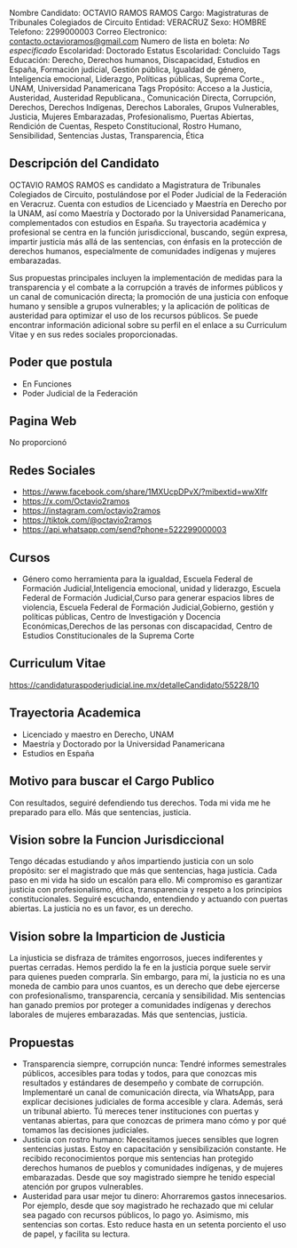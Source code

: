 Nombre Candidato: OCTAVIO RAMOS RAMOS
Cargo: Magistraturas de Tribunales Colegiados de Circuito
Entidad: VERACRUZ
Sexo: HOMBRE
Telefono: 2299000003
Correo Electronico: contacto.octavioramos@gmail.com
Numero de lista en boleta: *No especificado*
Escolaridad: Doctorado
Estatus Escolaridad: Concluido
Tags Educación: Derecho, Derechos humanos, Discapacidad, Estudios en España, Formación judicial, Gestión pública, Igualdad de género, Inteligencia emocional, Liderazgo, Políticas públicas, Suprema Corte., UNAM, Universidad Panamericana
Tags Propósito: Acceso a la Justicia, Austeridad, Austeridad Republicana., Comunicación Directa, Corrupción, Derechos, Derechos Indígenas, Derechos Laborales, Grupos Vulnerables, Justicia, Mujeres Embarazadas, Profesionalismo, Puertas Abiertas, Rendición de Cuentas, Respeto Constitucional, Rostro Humano, Sensibilidad, Sentencias Justas, Transparencia, Ética


## Descripción del Candidato 

OCTAVIO RAMOS RAMOS es candidato a Magistratura de Tribunales Colegiados de Circuito, postulándose por el Poder Judicial de la Federación en Veracruz. Cuenta con estudios de Licenciado y Maestría en Derecho por la UNAM, así como Maestría y Doctorado por la Universidad Panamericana, complementados con estudios en España. Su trayectoria académica y profesional se centra en la función jurisdiccional, buscando, según expresa, impartir justicia más allá de las sentencias, con énfasis en la protección de derechos humanos, especialmente de comunidades indígenas y mujeres embarazadas.

Sus propuestas principales incluyen la implementación de medidas para la transparencia y el combate a la corrupción a través de informes públicos y un canal de comunicación directa; la promoción de una justicia con enfoque humano y sensible a grupos vulnerables; y la aplicación de políticas de austeridad para optimizar el uso de los recursos públicos. Se puede encontrar información adicional sobre su perfil en el enlace a su Curriculum Vitae y en sus redes sociales proporcionadas.


## Poder que postula

- En Funciones
- Poder Judicial de la Federación


## Pagina Web

No proporcionó


## Redes Sociales

- https://www.facebook.com/share/1MXUcpDPvX/?mibextid=wwXIfr
- https://x.com/Octavio2ramos
- https://instagram.com/octavio2ramos
- https://tiktok.com/@octavio2ramos
- https://api.whatsapp.com/send?phone=522299000003


## Cursos

- Género como herramienta para la igualdad, Escuela Federal de Formación Judicial,Inteligencia emocional, unidad y liderazgo, Escuela Federal de Formación Judicial,Curso para generar espacios libres de violencia, Escuela Federal de Formación Judicial,Gobierno, gestión y políticas públicas, Centro de Investigación y Docencia Económicas,Derechos de las personas con discapacidad, Centro de Estudios Constitucionales de la Suprema Corte


## Curriculum Vitae

https://candidaturaspoderjudicial.ine.mx/detalleCandidato/55228/10


## Trayectoria Academica

- Licenciado y maestro en Derecho, UNAM
- Maestría y Doctorado por la Universidad Panamericana
- Estudios en España


## Motivo para buscar el Cargo Publico

Con resultados, seguiré defendiendo tus derechos. Toda mi vida me he preparado para ello. Más que sentencias, justicia.


## Vision sobre la Funcion Jurisdiccional

Tengo décadas estudiando y años impartiendo justicia con un solo propósito: ser el magistrado que más que sentencias, haga justicia. Cada paso en mi vida ha sido un escalón para ello. Mi compromiso es garantizar justicia con profesionalismo, ética, transparencia y respeto a los principios constitucionales. Seguiré escuchando, entendiendo y actuando con puertas abiertas. La justicia no es un favor, es un derecho.


## Vision sobre la Imparticion de Justicia

La injusticia se disfraza de trámites engorrosos, jueces indiferentes y puertas cerradas. Hemos perdido la fe en la justicia porque suele servir para quienes pueden comprarla. Sin embargo, para mí, la justicia no es una moneda de cambio para unos cuantos, es un derecho que debe ejercerse con profesionalismo, transparencia, cercanía y sensibilidad. Mis sentencias han ganado premios por proteger a comunidades indígenas y derechos laborales de mujeres embarazadas. Más que sentencias, justicia.


## Propuestas

- Transparencia siempre, corrupción nunca: Tendré informes semestrales públicos, accesibles para todas y todos, para que conozcas mis resultados y estándares de desempeño y combate de corrupción. Implementaré un canal de comunicación directa, vía WhatsApp, para explicar decisiones judiciales de forma accesible y clara. Además, será un tribunal abierto. Tú mereces tener instituciones con puertas y ventanas abiertas, para que conozcas de primera mano cómo y por qué tomamos las decisiones judiciales.
- Justicia con rostro humano: Necesitamos jueces sensibles que logren sentencias justas. Estoy en capacitación y sensibilización constante. He recibido reconocimientos porque mis sentencias han protegido derechos humanos de pueblos y comunidades indígenas, y de mujeres embarazadas. Desde que soy magistrado siempre he tenido especial atención por grupos vulnerables.
- Austeridad para usar mejor tu dinero: Ahorraremos gastos innecesarios. Por ejemplo, desde que soy magistrado he rechazado que mi celular sea pagado con recursos públicos, lo pago yo. Asimismo, mis sentencias son cortas. Esto reduce hasta en un setenta porciento el uso de papel, y facilita su lectura.

